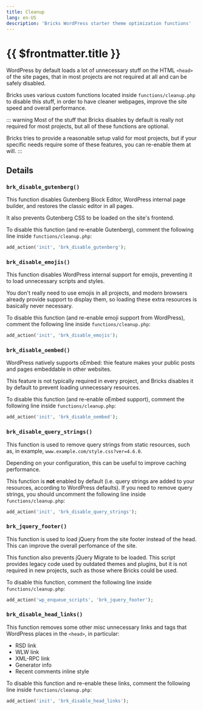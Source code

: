 ```yaml
---
title: Cleanup
lang: en-US
description: 'Bricks WordPress starter theme optimization functions'
---
```


# {{ $frontmatter.title }}

WordPress by default loads a lot of unnecessary stuff on the HTML `<head>` of the site pages, that in most projects are not required at all and can be safely disabled. 

Bricks uses various custom functions located inside `functions/cleanup.php` to disable this stuff, in order to have cleaner webpages, improve the site speed and overall performance.


::: warning
Most of the stuff that Bricks disables by default is really not required for most projects, but all of these functions are optional.

Bricks tries to provide a reasonable setup valid for most projects, but if your specific needs require some of these features, you can re-enable them at will.
:::

## Details

### `brk_disable_gutenberg()`

This function disables Gutenberg Block Editor, WordPress internal page builder, and restores the classic editor in all pages.

It also prevents Gutenberg CSS to be loaded on the site's frontend.

To disable this function (and re-enable Gutenberg), comment the following line inside `functions/cleanup.php`:

```php
add_action('init', 'brk_disable_gutenberg');
```

### `brk_disable_emojis()`

This function disables WordPress internal support for emojis, preventing it to load unnecessary scripts and styles.

You don't really need to use emojis in all projects, and modern browsers already provide support to display them, so loading these extra resources is basically never necessary.

To disable this function (and re-enable emoji support from WordPress), comment the following line inside `functions/cleanup.php`:

```php
add_action('init', 'brk_disable_emojis'); 
```

### `brk_disable_oembed()`

WordPress natively supports oEmbed: thie feature makes your public posts and pages embeddable in other websites.

This feature is not typically required in every project, and Bricks disables it by default to prevent loading unnecessary resources. 

To disable this function (and re-enable oEmbed support), comment the following line inside `functions/cleanup.php`:

```php
add_action('init', 'brk_disable_oembed');
```

### `brk_disable_query_strings()`

This function is used to remove query strings from static resources, such as, in example, `www.example.com/style.css?ver=4.6.0`. 

Depending on your configuration, this can be useful to improve caching performance. 

This function is **not** enabled by default (i.e. query strings are added to your resources, according to WordPress defaults). If you need to remove query strings, you should uncomment the following line inside `functions/cleanup.php`:

```php
add_action('init', 'brk_disable_query_strings');
```

### `brk_jquery_footer()`

This function is used to load jQuery from the site footer instead of the head. This can improve the overall perfomance of the site.

This function also prevents jQuery Migrate to be loaded. This script provides legacy code used by outdated themes and plugins, but it is not required in new projects, such as those where Bricks could be used.

To disable this function, comment the following line inside `functions/cleanup.php`:

```php
add_action('wp_enqueue_scripts', 'brk_jquery_footer');
```

### `brk_disable_head_links()`

This function removes some other misc unnecessary links and tags that WordPress places in the `<head>`, in particular:

- RSD link
- WLW link
- XML-RPC link
- Generator info
- Recent comments inline style

To disable this function and re-enable these links, comment the following line inside `functions/cleanup.php`:

```php
add_action('init', 'brk_disable_head_links');
```